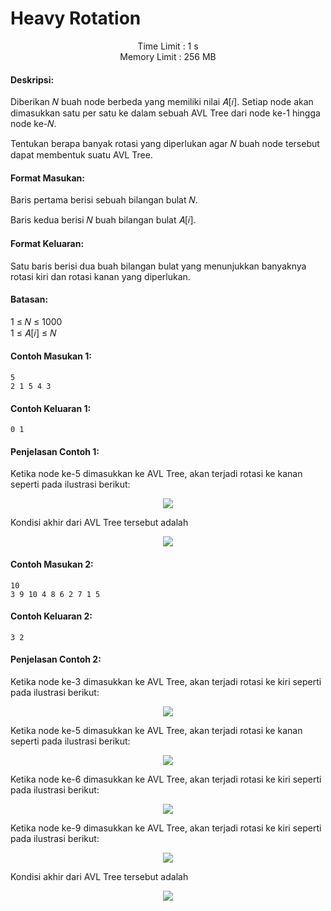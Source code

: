 # Heavy Rotation
<p align="center">
  Time Limit : 1 s<br>
  Memory Limit : 256 MB
</p>

#### Deskripsi: 
Diberikan 𝑁 buah node berbeda yang memiliki nilai 𝐴[𝑖]. Setiap node akan dimasukkan satu per satu ke dalam sebuah AVL Tree dari node ke-1 hingga node ke-𝑁.

Tentukan berapa banyak rotasi yang diperlukan agar 𝑁 buah node tersebut dapat membentuk suatu AVL Tree.

#### Format Masukan:
Baris pertama berisi sebuah bilangan bulat 𝑁.

Baris kedua berisi 𝑁 buah bilangan bulat 𝐴[𝑖].

#### Format Keluaran:
Satu baris berisi dua buah bilangan bulat yang menunjukkan banyaknya rotasi kiri dan rotasi kanan yang diperlukan.

#### Batasan:
1 ≤ 𝑁 ≤ 1000 <br>
1 ≤ 𝐴[𝑖] ≤ 𝑁

#### Contoh Masukan 1:
```
5
2 1 5 4 3
```

#### Contoh Keluaran 1:
```
0 1
```

#### Penjelasan Contoh 1:
Ketika node ke-5 dimasukkan ke AVL Tree, akan terjadi rotasi ke kanan seperti pada ilustrasi berikut:
<p align="center">
  <img src="https://github.com/kaylanFairuz/Archive/assets/162039500/7c8b20e7-2876-4bb2-adb1-ff24e4a819ab"/>
</p>

Kondisi akhir dari AVL Tree tersebut adalah
<p align="center">
  <img src="https://github.com/kaylanFairuz/Archive/assets/162039500/ab50a437-7371-4a8e-b083-2b8e6b12791c"/>
</p>

#### Contoh Masukan 2:
```
10
3 9 10 4 8 6 2 7 1 5
```

#### Contoh Keluaran 2:
```
3 2
```

#### Penjelasan Contoh 2:
Ketika node ke-3 dimasukkan ke AVL Tree, akan terjadi rotasi ke kiri seperti pada ilustrasi berikut:
<p align="center">
  <img src="https://github.com/kaylanFairuz/Archive/assets/162039500/9c3a5921-e6bf-4129-89c6-1ee14fc35dab"/>
</p>

Ketika node ke-5 dimasukkan ke AVL Tree, akan terjadi rotasi ke kanan seperti pada ilustrasi berikut:
<p align="center">
  <img src="https://github.com/kaylanFairuz/Archive/assets/162039500/e950a149-0e2d-4ad4-ab08-d22791ab3b21"/>
</p>

Ketika node ke-6 dimasukkan ke AVL Tree, akan terjadi rotasi ke kiri seperti pada ilustrasi berikut:
<p align="center">
  <img src="https://github.com/kaylanFairuz/Archive/assets/162039500/a3a2c913-f240-40ff-911a-92ce6c1daabc"/>
</p>

Ketika node ke-9 dimasukkan ke AVL Tree, akan terjadi rotasi ke kiri seperti pada ilustrasi berikut:
<p align="center">
  <img src="https://github.com/kaylanFairuz/Archive/assets/162039500/2c329dda-4f65-48ba-8b2a-3ffca9188b1d"/>
</p>

Kondisi akhir dari AVL Tree tersebut adalah
<p align="center">
  <img src="https://github.com/kaylanFairuz/Archive/assets/162039500/855bd216-c994-428c-8989-733bbe5ad100"/>
</p>
